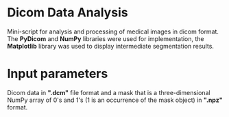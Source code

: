 # Dicom Data Analysis
Mini-script for analysis and processing of medical images in dicom format.   
The **PyDicom** and **NumPy** libraries were used for implementation, the **Matplotlib** library was used to display intermediate segmentation results.
# Input parameters
Dicom data in **".dcm"** file format and a mask that is a three-dimensional NumPy array of 0's and 1's (1 is an occurrence of the mask object) in **".npz"** format.
